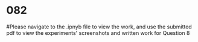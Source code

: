 # 082
#Please navigate to the .ipnyb file to view the work, and use the submitted pdf to view the experiments' screenshots and written work for Question 8

